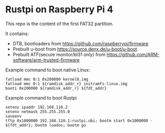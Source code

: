 # Rustpi on Raspberry Pi 4

This repo is the content of the first FAT32 partition.

It contains:

* DTB, bootloaders from https://github.com/raspberrypi/firmware
* Prebuilt u-boot from https://source.denx.de/u-boot/u-boot
* Prebuilt ATF(secure monitor/bl31 only) from https://github.com/ARM-software/arm-trusted-firmware

Example command to boot native Linux:

```
fatload mmc 0:1 0x200000 kernel8.img
fatload mmc 0:1 ${ramdisk_addr_r} initramfs-linux.img
booti 0x200000 ${ramdisk_addr_r} ${fdt_addr}
```

Example command to boot Rustpi
```
setenv ipaddr 192.168.110.2
setenv netmask 255.255.255.0
saveenv
tftp 0x1000000 192.168.110.1:rustpi.ubi; bootm start 0x1000000 - ${fdt_addr}; bootm loados; bootm go
```
